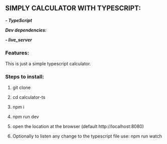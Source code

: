 ## SIMPLY CALCULATOR WITH TYPESCRIPT:

**_- TypeScript_**

**_Dev dependencies:_**

**_- live_server_**

### Features:

This is just a simple typescript calculator.

### Steps to install:

1.  git clone

2.  cd calculator-ts

3.  npm i

4.  npm run dev

5.  open the location at the browser (default http://localhost:8080)

6.  Optionally to listen any change to the typescript file use: npm run watch

